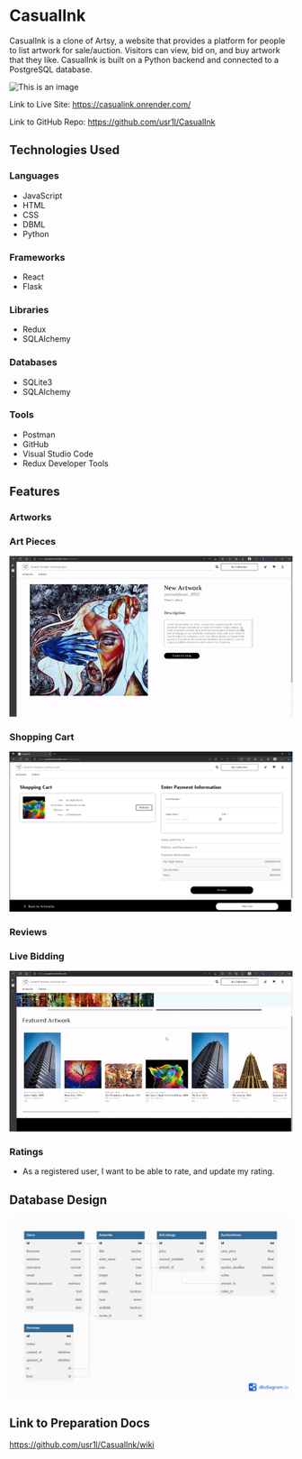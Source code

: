 # CasualInk
CasualInk is a clone of Artsy, a website that provides a platform for people to list artwork for sale/auction. Visitors can view, bid on, and buy artwork that they like. CasualInk is built on a Python backend and connected to a PostgreSQL database.

![This is an image](./README/static/homepage-casualink.gif)

Link to Live Site: https://casualink.onrender.com/

Link to GitHub Repo: https://github.com/usr1l/CasualInk

## Technologies Used

### Languages

- JavaScript
- HTML
- CSS
- DBML
- Python

### Frameworks
- React
- Flask

### Libraries
- Redux
- SQLAlchemy

### Databases
- SQLite3
- SQLAlchemy

### Tools
- Postman
- GitHub
- Visual Studio Code
- Redux Developer Tools

## Features
### Artworks


### Art Pieces
![This is an image](./README/static/auctionitem.gif)

### Shopping Cart
![This is an image](./README/static/shopcart.PNG)

### Reviews


### Live Bidding
![This is an image](./README/static/bid.gif)

### Ratings
- As a registered user, I want to be able to rate, and update my rating.

## Database Design
![This is an image](./README/static/database.png)

## Link to Preparation Docs
https://github.com/usr1l/CasualInk/wiki
